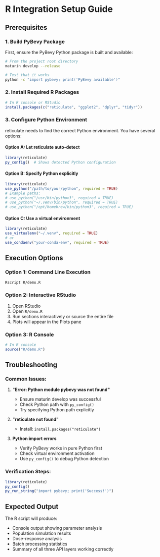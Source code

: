 # R Integration Setup Guide

## Prerequisites

### 1. Build PyBevy Package
First, ensure the PyBevy Python package is built and available:

```bash
# From the project root directory
maturin develop --release

# Test that it works
python -c "import pybevy; print('PyBevy available')"
```

### 2. Install Required R Packages
```r
# In R console or RStudio
install.packages(c("reticulate", "ggplot2", "dplyr", "tidyr"))
```

### 3. Configure Python Environment
reticulate needs to find the correct Python environment. You have several options:

#### Option A: Let reticulate auto-detect
```r
library(reticulate)
py_config()  # Shows detected Python configuration
```

#### Option B: Specify Python explicitly
```r
library(reticulate)
use_python("/path/to/your/python", required = TRUE)
# Example paths:
# use_python("/usr/bin/python3", required = TRUE)
# use_python("~/.venv/bin/python", required = TRUE) 
# use_python("/opt/homebrew/bin/python3", required = TRUE)
```

#### Option C: Use a virtual environment
```r
library(reticulate)
use_virtualenv("~/.venv", required = TRUE)
# or
use_condaenv("your-conda-env", required = TRUE)
```

## Execution Options

### Option 1: Command Line Execution
```bash
Rscript R/demo.R
```

### Option 2: Interactive RStudio
1. Open RStudio
2. Open `R/demo.R`
3. Run sections interactively or source the entire file
4. Plots will appear in the Plots pane

### Option 3: R Console
```r
# In R console
source("R/demo.R")
```

## Troubleshooting

### Common Issues:

1. **"Error: Python module pybevy was not found"**
   - Ensure maturin develop was successful
   - Check Python path with `py_config()`
   - Try specifying Python path explicitly

2. **"reticulate not found"**
   - Install: `install.packages("reticulate")`

3. **Python import errors**
   - Verify PyBevy works in pure Python first
   - Check virtual environment activation
   - Use `py_config()` to debug Python detection

### Verification Steps:
```r
library(reticulate)
py_config()
py_run_string("import pybevy; print('Success!')")
```

## Expected Output
The R script will produce:
- Console output showing parameter analysis
- Population simulation results  
- Dose-response analysis
- Batch processing statistics
- Summary of all three API layers working correctly